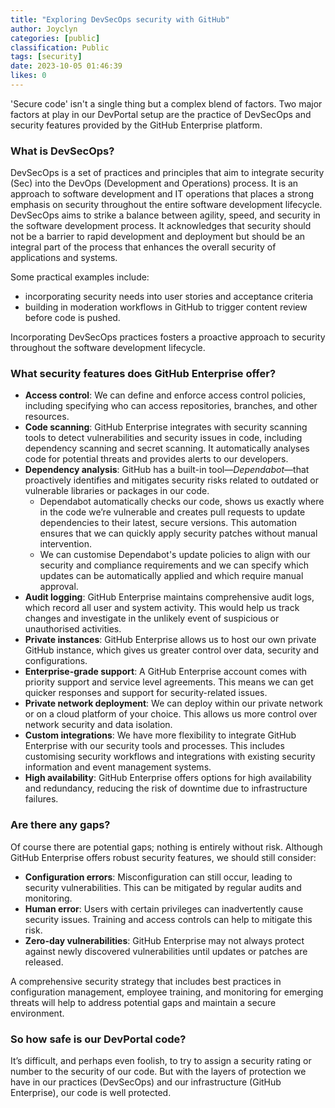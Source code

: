 ```yaml
---
title: "Exploring DevSecOps security with GitHub"
author: Joyclyn
categories: [public]
classification: Public
tags: [security]
date: 2023-10-05 01:46:39
likes: 0
---
```


'Secure code' isn't a single thing but a complex blend of factors. Two major factors at play in our DevPortal setup are the practice of DevSecOps and security features provided by the GitHub Enterprise platform. 

### What is DevSecOps?
DevSecOps is a set of practices and principles that aim to integrate security (Sec) into the DevOps (Development and Operations) process. It is an approach to software development and IT operations that places a strong emphasis on security throughout the entire software development lifecycle. DevSecOps aims to strike a balance between agility, speed, and security in the software development process. It acknowledges that security should not be a barrier to rapid development and deployment but should be an integral part of the process that enhances the overall security of applications and systems.

Some practical examples include:
* incorporating security needs into user stories and acceptance criteria
* building in moderation workflows in GitHub to trigger content review before code is pushed.

Incorporating DevSecOps practices fosters a proactive approach to security throughout the software development lifecycle.

### What security features does GitHub Enterprise offer?

* **Access control**: We can define and enforce access control policies, including specifying who can access repositories, branches, and other resources.
* **Code scanning**: GitHub Enterprise integrates with security scanning tools to detect vulnerabilities and security issues in code, including dependency scanning and secret scanning. It automatically analyses code for potential threats and provides alerts to our developers.
* **Dependency analysis**: GitHub has a built-in tool—*Dependabot*—that proactively identifies and mitigates security risks related to outdated or vulnerable libraries or packages in our code. 
    * Dependabot automatically checks our code, shows us exactly where in the code we’re vulnerable and creates pull requests to update dependencies to their latest, secure versions. This automation ensures that we can quickly apply security patches without manual intervention. 
    * We can customise Dependabot's update policies to align with our security and compliance requirements and we can specify which updates can be automatically applied and which require manual approval.
* **Audit logging**: GitHub Enterprise maintains comprehensive audit logs, which record all user and system activity. This would help us track changes and investigate in the unlikely event of suspicious or unauthorised activities.
* **Private instances**: GitHub Enterprise allows us to host our own private GitHub instance, which gives us greater control over data, security and configurations. 
* **Enterprise-grade support**: A GitHub Enterprise account comes with priority support and service level agreements. This means we can get quicker responses and support for security-related issues.
* **Private network deployment**: We can deploy within our private network or on a cloud platform of your choice. This allows us more control over network security and data isolation.
* **Custom integrations**: We have more flexibility to integrate GitHub Enterprise with our security tools and processes. This includes customising security workflows and integrations with existing security information and event management systems.
* **High availability**: GitHub Enterprise offers options for high availability and redundancy, reducing the risk of downtime due to infrastructure failures.

### Are there any gaps?
Of course there are potential gaps; nothing is entirely without risk. 
Although GitHub Enterprise offers robust security features, we should still consider: 

* **Configuration errors**: Misconfiguration can still occur, leading to security vulnerabilities. This can be mitigated by regular audits and monitoring.
* **Human error**: Users with certain privileges can inadvertently cause security issues. Training and access controls can help to mitigate this risk.
* **Zero-day vulnerabilities**: GitHub Enterprise may not always protect against newly discovered vulnerabilities until updates or patches are released.

A comprehensive security strategy that includes best practices in configuration management, employee training, and monitoring for emerging threats will help to address potential gaps and maintain a secure environment.
### So how safe is our DevPortal code?
It’s difficult, and perhaps even foolish, to try to assign a security rating or number to the security of our code. But with the layers of protection we have in our practices (DevSecOps) and our infrastructure (GitHub Enterprise), our code is well protected.
